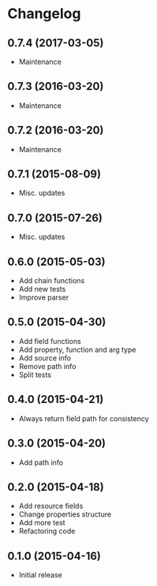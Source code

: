 # Changelog

## 0.7.4 (2017-03-05)

- Maintenance

## 0.7.3 (2016-03-20)

- Maintenance

## 0.7.2 (2016-03-20)

- Maintenance

## 0.7.1 (2015-08-09)

- Misc. updates

## 0.7.0 (2015-07-26)

- Misc. updates

## 0.6.0 (2015-05-03)

- Add chain functions
- Add new tests
- Improve parser

## 0.5.0 (2015-04-30)

- Add field functions
- Add property, function and arg type
- Add source info
- Remove path info
- Split tests

## 0.4.0 (2015-04-21)

- Always return field path for consistency

## 0.3.0 (2015-04-20)

- Add path info

## 0.2.0 (2015-04-18)

- Add resource fields
- Change properties structure
- Add more test
- Refactoring code

## 0.1.0 (2015-04-16)

- Initial release